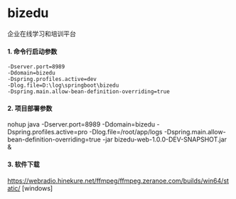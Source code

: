# bizedu
企业在线学习和培训平台

#### 1. 命令行启动参数
```text
-Dserver.port=8989
-Ddomain=bizedu
-Dspring.profiles.active=dev
-Dlog.file=D:\log\springboot\bizedu
-Dspring.main.allow-bean-definition-overriding=true
```

#### 2. 项目部署参数
nohup java -Dserver.port=8989 -Ddomain=bizedu -Dspring.profiles.active=pro -Dlog.file=/root/app/logs -Dspring.main.allow-bean-definition-overriding=true  -jar bizedu-web-1.0.0-DEV-SNAPSHOT.jar &

#### 3. 软件下载

https://webradio.hinekure.net/ffmpeg/ffmpeg.zeranoe.com/builds/win64/static/ [windows]